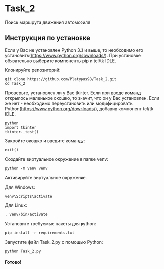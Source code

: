 # Task_2
Поиск маршрута движения автомобиля

## Инструкция по установке
Если у Вас не установлен Python 3.3 и выше, то необходимо его установить(https://www.python.org/downloads/). При установке обязательно выберите компоненты pip и tcl/tk IDLE.

Клонируйте репозиторий:

```
git clone https://github.com/Platypus98/Task_2.git
cd Task_2
```

Проверьте, установлен ли у Вас tkinter. Если при вводе команд открылось маленькое окошко, то значит, что он у Вас установлен. Если же нет - необходимо переустановить или модифицировать Python(https://www.python.org/downloads/), добавив компонент tcl/tk IDLE.

```
python
import tkinter
tkinter._test()
```

Закройте окошко и введите команду:

```
exit()
```

Создайте виртуальное окружение в папке venv:

```
python -m venv venv
```

Активируйте виртуальное окружение.

Для Windows:

```
venv\Scripts\activate
```
Для Linux:
```
. venv/bin/activate
```

Установите требуемые пакеты для python:

```
pip install -r requirements.txt
```

Запустите файл Task_2.py с помощью Python:

```
python Task_2.py
```

#### Готово!

